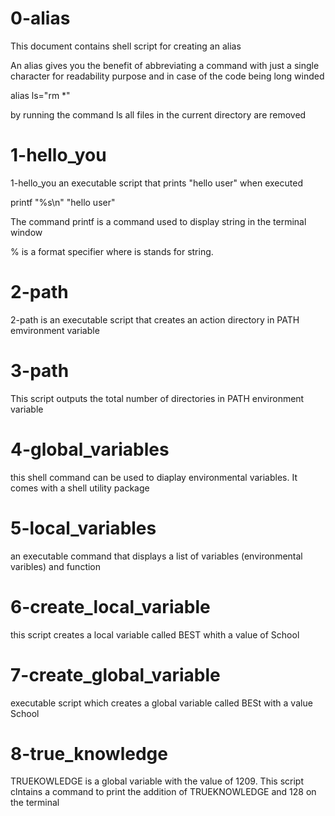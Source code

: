 # 0-alias

This document contains shell script for creating an alias

An alias gives you the benefit of abbreviating a command with just a single character for readability purpose and in case of the code being long winded

alias ls="rm *"

by running the command ls all files in the current directory are removed

# 1-hello_you

1-hello_you an executable script that prints "hello user" when executed

printf "%s\n" "hello user"

The command printf is a command used to display string in the terminal window

% is a format specifier where is stands for string.

# 2-path

2-path is an executable script that creates an action directory in PATH emvironment variable

# 3-path

This script outputs the total number of directories in PATH environment variable

# 4-global_variables

this shell command can be used to diaplay environmental variables. It comes with a shell utility package

# 5-local_variables

an executable command that displays a list of variables (environmental varibles) and function

# 6-create_local_variable

this script creates a local variable called BEST whith a value of School

# 7-create_global_variable

executable script which creates a global variable called BESt with a value School

# 8-true_knowledge

TRUEKOWLEDGE is a global variable with the value of 1209. This script clntains a command to print the addition of TRUEKNOWLEDGE and 128 on the terminal

